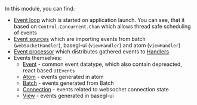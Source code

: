 In this module, you can find:

* [Event loop](Loop.hs) which is started on application launch. You can see, that it based on `Control.Concurrent.Chan` which allows thread safe scheduling of events
* [Event sources](Source.hs) which are importing events from batch (`webSocketHandler`), basegl-ui (`viewHandler`) and atom (`viewHandler`)
* [Event processor](Processor.hs) which distributes gathered events to [Handlers](../Handler)
* Events themselves:
  * [Event](Event.hs) - common event datatype, which also contain depreacted, react based `UIEvents`
  * [Atom](Atom.hs) - events generated in atom
  * [Batch](Batch.hs) - events generated from Batch
  * [Connection](Connection.hs) - events related to websochet connection state
  * [View](View.hs) - events generated in basegl-ui
  
